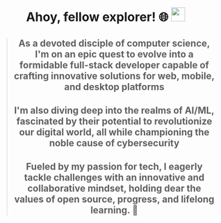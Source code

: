 <!-- markdownlint-disable MD045 -->
<!-- markdownlint-disable MD033 -->
<!-- markdownlint-disable MD041 -->

<div align="center">

# Ahoy, fellow explorer! 🌐 <img src="https://github.com/blackcater/blackcater/raw/main/images/Hi.gif" height="32" />

 >##  As a devoted disciple of computer science, I'm on an epic quest to evolve into a formidable full-stack developer capable of crafting innovative solutions for web, mobile, and desktop platforms
 >
 >## I'm also diving deep into the realms of AI/ML, fascinated by their potential to revolutionize our digital world, all while championing the noble cause of cybersecurity
 >
 >## Fueled by my passion for tech, I eagerly tackle challenges with an innovative and collaborative mindset, holding dear the values of **open source, progress, and lifelong learning. 🚀**

</div>
